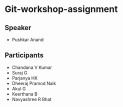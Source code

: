 # Git-workshop-assignment

## Speaker
- Pushkar Anand

## Participants
- Chandana V Kumar
- Suraj G
- Parjanya HK
- Dheeraj Pramod Naik
- Akul G
- Keerthana B
- Navyashree R Bhat
